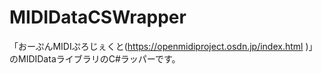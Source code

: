 # MIDIDataCSWrapper 
「おーぷんMIDIぷろじぇくと(https://openmidiproject.osdn.jp/index.html )」のMIDIDataライブラリのC#ラッパーです。
